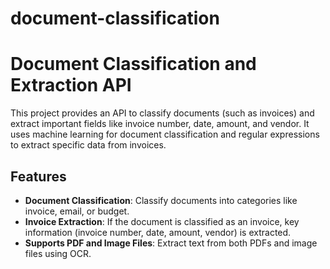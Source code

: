 # document-classification
# Document Classification and Extraction API

This project provides an API to classify documents (such as invoices) and extract important fields like invoice number, date, amount, and vendor. It uses machine learning for document classification and regular expressions to extract specific data from invoices.

## Features
- **Document Classification**: Classify documents into categories like invoice, email, or budget.
- **Invoice Extraction**: If the document is classified as an invoice, key information (invoice number, date, amount, vendor) is extracted.
- **Supports PDF and Image Files**: Extract text from both PDFs and image files using OCR.






